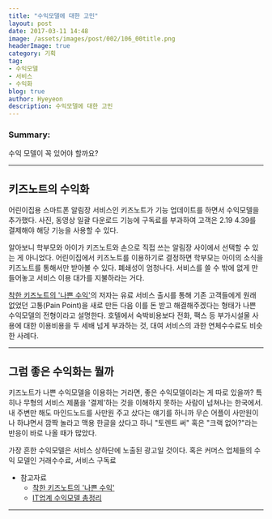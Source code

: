 ```yaml
---
title: "수익모델에 대한 고민"
layout: post
date: 2017-03-11 14:48
image: /assets/images/post/002/106_00title.png
headerImage: true
category: 기획
tag:
- 수익모델
- 서비스
- 수익화
blog: true
author: Hyeyeon
description: 수익모델에 대한 고민
---
```


### Summary:

수익 모델이 꼭 있어야 할까요?

---

## 키즈노트의 수익화

어린이집용 스마트폰 알림장 서비스인 키즈노트가 기능 업데이트를 하면서 수익모델을 추가했다. 사진, 동영상 일괄 다운로드 기능에 구독료를 부과하여 고객은 $2.19~$4.39를 결제해야 해당 기능을 사용할 수 있다.

알아보니 학부모와 아이가 키즈노트와 손으로 직접 쓰는 알림장 사이에서 선택할 수 있는 게 아니었다. 어린이집에서 키즈노트를 이용하기로 결정하면 학부모는 아이의 소식을 키즈노트를 통해서만 받아볼 수 있다. 폐쇄성이 엄청나다. 서비스를 쓸 수 밖에 없게 만들어놓고 서비스 이용 대가를 지불하라는 거다.

[착한 키즈노트의 '나쁜 수익'](https://brunch.co.kr/@rhodia/98)의 저자는 유료 서비스 출시를 통해 기존 고객들에게 원래 없었던 고통(Pain Point)을 새로 만든 다음 이를 돈 받고 해결해주겠다는 형태가 나쁜 수익모델의 전형이라고 설명한다. 호텔에서 숙박비용보다 전화, 팩스 등 부가시설물 사용에 대한 이용비용을 두 세배 넘게 부과하는 것, 대여 서비스의 과한 연체수수료도 비슷한 사례다.

---

## 그럼 좋은 수익화는 뭘까

키즈노트가 나쁜 수익모델을 이용하는 거라면, 좋은 수익모델이라는 게 따로 있을까? 특히나 무형의 서비스 제품을 '결제'하는 것을 이해하지 못하는 사람이 넘쳐나는 한국에서. 내 주변만 해도 마인드노드를 사만원 주고 샀다는 얘기를 하니까 무슨 어플이 사만원이나 하냐면서 깜짝 놀라고 맥용 한글을 샀다고 하니 "토렌트 써" 혹은 "크랙 없어?"라는 반응이 바로 나올 때가 많았다.

가장 흔한 수익모델은 서비스 상하단에 노출된 광고일 것이다. 혹은 커머스 업체들의 수익 모델인 거래수수료, 서비스 구독료





- 참고자료
  - [착한 키즈노트의 '나쁜 수익'](https://brunch.co.kr/@rhodia/98)
  - [IT업계 수익모델 총정리](http://yslab.kr/35)

---
